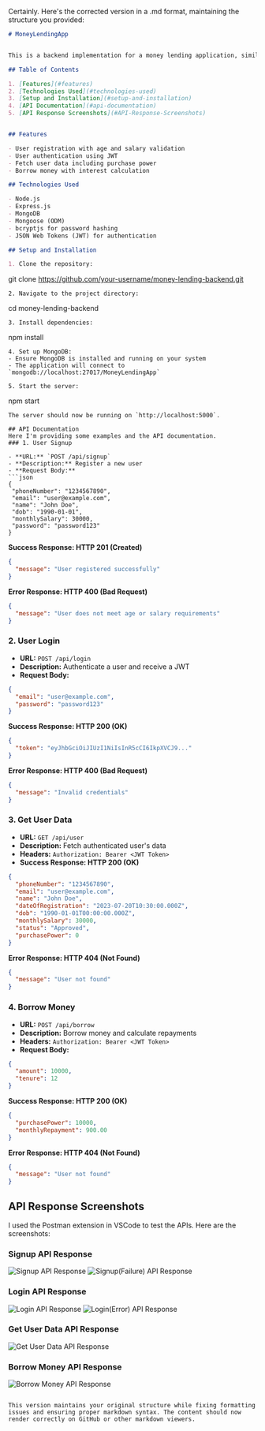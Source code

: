 Certainly. Here's the corrected version in a .md format, maintaining the structure you provided:

```markdown
# MoneyLendingApp


This is a backend implementation for a money lending application, similar to apps like Slice and KreditBee. It provides APIs for user signup, login, fetching user data, and borrowing money.

## Table of Contents

1. [Features](#features)
2. [Technologies Used](#technologies-used)
3. [Setup and Installation](#setup-and-installation)
4. [API Documentation](#api-documentation)
5. [API Response Screenshots](#API-Response-Screenshots)


## Features

- User registration with age and salary validation
- User authentication using JWT
- Fetch user data including purchase power
- Borrow money with interest calculation

## Technologies Used

- Node.js
- Express.js
- MongoDB
- Mongoose (ODM)
- bcryptjs for password hashing
- JSON Web Tokens (JWT) for authentication

## Setup and Installation

1. Clone the repository:
```
git clone https://github.com/your-username/money-lending-backend.git
```
2. Navigate to the project directory:
```
cd money-lending-backend
```
3. Install dependencies:
```
npm install
```
4. Set up MongoDB:
- Ensure MongoDB is installed and running on your system
- The application will connect to `mongodb://localhost:27017/MoneyLendingApp`

5. Start the server:
```
npm start
```
The server should now be running on `http://localhost:5000`.

## API Documentation
Here I'm providing some examples and the API documentation.
### 1. User Signup

- **URL:** `POST /api/signup`
- **Description:** Register a new user
- **Request Body:**
```json
{
 "phoneNumber": "1234567890",
 "email": "user@example.com",
 "name": "John Doe",
 "dob": "1990-01-01",
 "monthlySalary": 30000,
 "password": "password123"
}
```

**Success Response: HTTP 201 (Created)**
```json
{
  "message": "User registered successfully"
}
```

**Error Response: HTTP 400 (Bad Request)**
```json
{
  "message": "User does not meet age or salary requirements"
}
```

### 2. User Login

- **URL:** `POST /api/login`
- **Description:** Authenticate a user and receive a JWT
- **Request Body:**
```json
{
  "email": "user@example.com",
  "password": "password123"
}
```

**Success Response: HTTP 200 (OK)**
```json
{
  "token": "eyJhbGciOiJIUzI1NiIsInR5cCI6IkpXVCJ9..."
}
```

**Error Response: HTTP 400 (Bad Request)**
```json
{
  "message": "Invalid credentials"
}
```

### 3. Get User Data

- **URL:** `GET /api/user`
- **Description:** Fetch authenticated user's data
- **Headers:** `Authorization: Bearer <JWT Token>`
- **Success Response: HTTP 200 (OK)**
```json
{
  "phoneNumber": "1234567890",
  "email": "user@example.com",
  "name": "John Doe",
  "dateOfRegistration": "2023-07-20T10:30:00.000Z",
  "dob": "1990-01-01T00:00:00.000Z",
  "monthlySalary": 30000,
  "status": "Approved",
  "purchasePower": 0
}
```

**Error Response: HTTP 404 (Not Found)**
```json
{
  "message": "User not found"
}
```

### 4. Borrow Money

- **URL:** `POST /api/borrow`
- **Description:** Borrow money and calculate repayments
- **Headers:** `Authorization: Bearer <JWT Token>`
- **Request Body:**
```json
{
  "amount": 10000,
  "tenure": 12
}
```

**Success Response: HTTP 200 (OK)**
```json
{
  "purchasePower": 10000,
  "monthlyRepayment": 900.00
}
```

**Error Response: HTTP 404 (Not Found)**
```json
{
  "message": "User not found"
}
```
## API Response Screenshots
I used the Postman extension in VSCode to test the APIs. Here are the screenshots:
### Signup API Response
![Signup API Response](screenshots/Signup_Sucess.png)
![Signup(Failure) API Response](screenshots/Signup_Failure.png)

### Login API Response
![Login API Response](screenshots/Login.png)
![Login(Error) API Response](screenshots/Login_Error.png)

### Get User Data API Response
![Get User Data API Response](screenshots/User.png)

### Borrow Money API Response
![Borrow Money API Response](screenshots/Borrow.png)
```

This version maintains your original structure while fixing formatting issues and ensuring proper markdown syntax. The content should now render correctly on GitHub or other markdown viewers.
